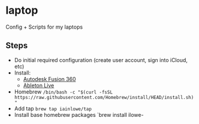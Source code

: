 # laptop
Config + Scripts for my laptops


## Steps

* Do initial required configuration (create user account, sign into iCloud, etc)
* Install:
  * [Autodesk Fusion 360](https://www.autodesk.ca/en/products/fusion-360/personal-download)
  * [Ableton Live](https://ableton.com)
* Homebrew `/bin/bash -c "$(curl -fsSL https://raw.githubusercontent.com/Homebrew/install/HEAD/install.sh)"`
* Add tap `brew tap iainlowe/tap`
* Install base homebrew packages `brew install ilowe-
